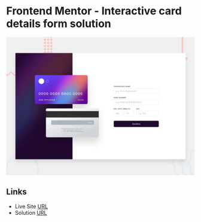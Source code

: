 # Frontend Mentor - Interactive card details form solution

![Design preview for the Interactive card details form coding challenge](./design/desktop-preview.jpg)

## Links

- Live Site [URL](https://mhmd-tarek-mhmd.github.io/Checkout-page.com)
- Solution [URL](https://www.frontendmentor.io/solutions/)

